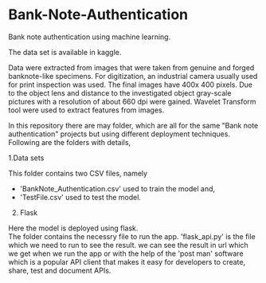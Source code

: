 # Bank-Note-Authentication
Bank note authentication using machine learning.

The data set is available in kaggle.

Data were extracted from images that were taken from genuine and forged banknote-like specimens. For digitization, an industrial camera usually used for print inspection was used. The final images have 400x 400 pixels. Due to the object lens and distance to the investigated object gray-scale pictures with a resolution of about 660 dpi were gained. Wavelet Transform tool were used to extract features from images.

In this repository there are may folder, which are all for the same "Bank note authentication" projects but using different deployment techniques. Following are the folders with details,

1.Data sets

This folder contains two CSV files, namely 
 * 'BankNote_Authentication.csv' used to train the model and,
 * 'TestFile.csv' used to test the model.

2. Flask
 
Here the model is deployed using flask.</br>
The folder contains the necessry file to run the app. 'flask_api.py' is the file which we need to run to see the result. we can see the result in url which we get when we run the app or with the help of the 'post man' software which is a popular API client that makes it easy for developers to create, share, test and document APIs.
